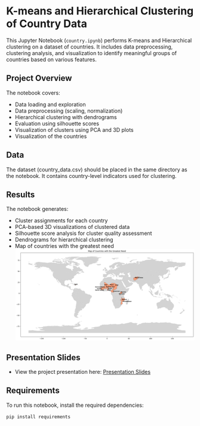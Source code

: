 # K-means and Hierarchical Clustering of Country Data

This Jupyter Notebook (`country.ipynb`) performs K-means and Hierarchical clustering on a dataset of countries. It includes data preprocessing, clustering analysis, and visualization to identify meaningful groups of countries based on various features.

## Project Overview

The notebook covers:
- Data loading and exploration
- Data preprocessing (scaling, normalization)
- Hierarchical clustering with dendrograms
- Evaluation using silhouette scores
- Visualization of clusters using PCA and 3D plots
- Visualization of the countries


## Data

The dataset (country_data.csv) should be placed in the same directory as the notebook.
It contains country-level indicators used for clustering.

## Results

The notebook generates:

- Cluster assignments for each country
- PCA-based 3D visualizations of clustered data
- Silhouette score analysis for cluster quality assessment
- Dendrograms for hierarchical clustering
- Map of countries with the greatest need
![Image Description](11.png)

## Presentation Slides

- View the project presentation here: [Presentation Slides](https://docs.google.com/presentation/d/1kqSzP4jR4UrOXZsSKay9vFsHb9rHyQJVM2P4i_OVAig/edit?usp=sharing)

## Requirements

To run this notebook, install the required dependencies:

```bash
pip install requirements

